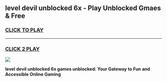 
## level devil unblocked 6x - Play Unblocked Gmaes & Free
<h3>
<a href="https://news.freeplayer.one?title=level_devil_unblocked_6x&ref=23F">CLICK TO PLAY</a></h3>
<hr>

<h3>
<a href="https://news.freeplayer.one?title=level_devil_unblocked_6x&ref=23F">CLICK 2 PLAY</a>
  
</h3>

<a href="https://news.freeplayer.one?title=level_devil_unblocked_6x&ref=23F/"><img src="https://clearcache.store/games.png"></a>


**level devil unblocked 6x games unblocked: Your Gateway to Fun and Accessible Online Gaming**
